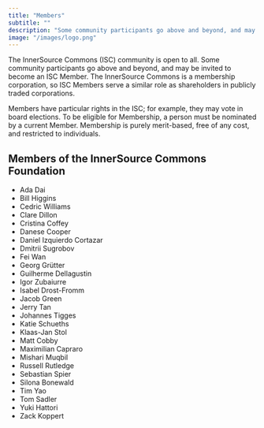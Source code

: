 ```yaml
---
title: "Members"
subtitle: ""
description: "Some community participants go above and beyond, and may be invited to become an ISC Member."
image: "/images/logo.png"
---
```


The InnerSource Commons (ISC) community is open to all. Some community participants go above and beyond, and may be invited to become an ISC Member.
The InnerSource Commons is a membership corporation, so ISC Members serve a similar role as shareholders in publicly traded corporations.

Members have particular rights in the ISC; for example, they may vote in board elections.
To be eligible for Membership, a person must be nominated by a current Member.
Membership is purely merit-based, free of any cost, and restricted to individuals.

## Members of the InnerSource Commons Foundation

* Ada Dai
* Bill Higgins
* Cedric Williams
* Clare Dillon
* Cristina Coffey
* Danese Cooper
* Daniel Izquierdo Cortazar
* Dmitrii Sugrobov
* Fei Wan
* Georg Gr&#x00FC;tter
* Guilherme Dellagustin
* Igor Zubaiurre 
* Isabel Drost-Fromm
* Jacob Green
* Jerry Tan
* Johannes Tigges
* Katie Schueths
* Klaas-Jan Stol
* Matt Cobby
* Maximilian Capraro
* Mishari Muqbil
* Russell Rutledge
* Sebastian Spier
* Silona Bonewald
* Tim Yao
* Tom Sadler
* Yuki Hattori
* Zack Koppert
